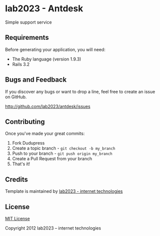 lab2023 - Antdesk
=========

Simple support service

Requirements
------------
Before generating your application, you will need:

* The Ruby language (version 1.9.3)
* Rails 3.2

Bugs and Feedback
------------
If you discover any bugs or want to drop a line, feel free to create an issue on GitHub.

http://github.com/lab2023/antdesk/issues

Contributing
------------

Once you've made your great commits:

1. Fork Dudupress
2. Create a topic branch - `git checkout -b my_branch`
3. Push to your branch - `git push origin my_branch`
4. Create a Pull Request from your branch
5. That's it!

Credits
-------

Template is maintained  by [lab2023 - internet technologies](http://lab2023.com/)

License
-------

[MIT License](http://www.opensource.org/licenses/mit-license)

Copyright 2012 lab2023 – internet technologies
